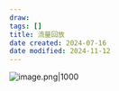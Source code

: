 ```yaml
---
draw:
tags: []
title: 流量回放
date created: 2024-07-16
date modified: 2024-11-12
---
```


![image.png|1000](https://imagehosting4picgo.oss-cn-beijing.aliyuncs.com/imagehosting/fix-dir%2Fpicgo%2Fpicgo-clipboard-images%2F2024%2F07%2F16%2F14-33-06-93d2603f993b013bc7b3b1d8412cb2ba-20240716143306-612192.png)
